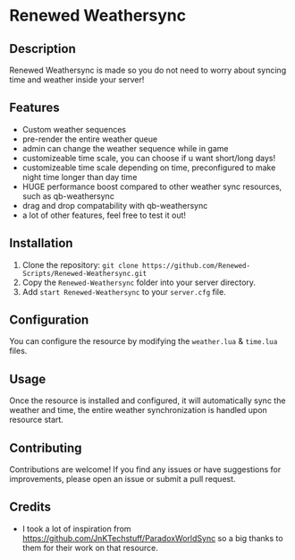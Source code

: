 # Renewed Weathersync

## Description
Renewed Weathersync is made so you do not need to worry about syncing time and weather inside your server!

## Features
- Custom weather sequences
- pre-render the entire weather queue
- admin can change the weather sequence while in game
- customizeable time scale, you can choose if u want short/long days!
- customizeable time scale depending on time, preconfigured to make night time longer than day time
- HUGE performance boost compared to other weather sync resources, such as qb-weathersync
- drag and drop compatability with qb-weathersync
- a lot of other features, feel free to test it out!

## Installation
1. Clone the repository: `git clone https://github.com/Renewed-Scripts/Renewed-Weathersync.git`
2. Copy the `Renewed-Weathersync` folder into your server directory.
3. Add `start Renewed-Weathersync` to your `server.cfg` file.

## Configuration
You can configure the resource by modifying the `weather.lua` & `time.lua` files.

## Usage
Once the resource is installed and configured, it will automatically sync the weather and time, the entire weather synchronization is handled upon resource start.

## Contributing
Contributions are welcome! If you find any issues or have suggestions for improvements, please open an issue or submit a pull request.

## Credits
- I took a lot of inspiration from https://github.com/JnKTechstuff/ParadoxWorldSync so a big thanks to them for their work on that resource.
